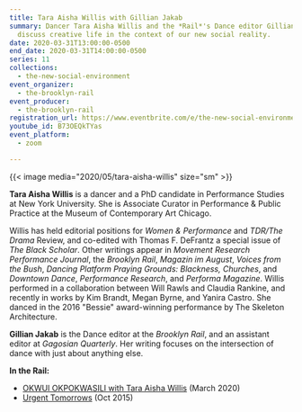 ```yaml
---
title: Tara Aisha Willis with Gillian Jakab
summary: Dancer Tara Aisha Willis and the *Rail*'s Dance editor Gillian Jakab
  discuss creative life in the context of our new social reality.
date: 2020-03-31T13:00:00-0500
end_date: 2020-03-31T14:00:00-0500
series: 11
collections:
  - the-new-social-environment
event_organizer:
  - the-brooklyn-rail
event_producer:
  - the-brooklyn-rail
registration_url: https://www.eventbrite.com/e/the-new-social-environment-11-tara-aisha-willis-tickets-101361458852
youtube_id: B73OEQkTYas
event_platform:
  - zoom

---
```



{{< image media="2020/05/tara-aisha-willis" size="sm" >}}

**Tara Aisha Willis**  is a dancer and a PhD candidate in Performance Studies at New York University. She is Associate Curator in Performance & Public Practice at the Museum of Contemporary Art Chicago.

Willis has held editorial positions for *Women & Performance* and *TDR/The Drama* Review, and co-edited with Thomas F. DeFrantz a special issue of *The Black Scholar*. Other writings appear in *Movement Research Performance Journal*, the *Brooklyn Rail*, *Magazin im August*, *Voices from the Bush*, *Dancing Platform Praying Grounds: Blackness, Churches*, and *Downtown Dance*, *Performance* *Research*, and *Performa Magazine*. Willis performed in a collaboration between Will Rawls and Claudia Rankine, and recently in works by Kim Brandt, Megan Byrne, and Yanira Castro. She danced in the 2016 "Bessie" award-winning performance by The Skeleton Architecture.

**Gillian Jakab**  is the Dance editor at the *Brooklyn Rail*, and an assistant editor at *Gagosian Quarterly*. Her writing focuses on the intersection of dance with just about anything else.

**In the Rail:**

* [OKWUI OKPOKWASILI with Tara Aisha Willis](https://brooklynrail.org/2020/03/dance/In-Conversation-Okwui-Okpokwasili-with-Tara-Aisha-Willis)  (March 2020)
* [Urgent Tomorrows](https://brooklynrail.org/2015/10/dance/urgent-tomorrows)  (Oct 2015)
